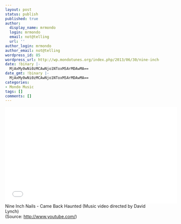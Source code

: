 ```yaml
---
layout: post
status: publish
published: true
author:
  display_name: mrmondo
  login: mrmondo
  email: not@telling
  url: ''
author_login: mrmondo
author_email: not@telling
wordpress_id: 85
wordpress_url: http://wp.mondotunes.org/index.php/2013/06/30/nine-inch-nails-came-back-haunted-music-video/
date: !binary |-
  MjAxMy0wNi0zMCAwNjo1NToxMSArMDAwMA==
date_gmt: !binary |-
  MjAxMy0wNi0zMCAwNjo1NToxMSArMDAwMA==
categories:
- Mondo Music
tags: []
comments: []
---
```

<iframe width="560" height="315" src="//www.youtube.com/embed/1RN6pT3zL44" frameborder="0"> </iframe>
Nine Inch Nails - Came Back Haunted (Music video directed by David Lynch)
<div class="attribution">(<span>Source:</span> <a href="http://www.youtube.com/">http://www.youtube.com/</a>)</div>
